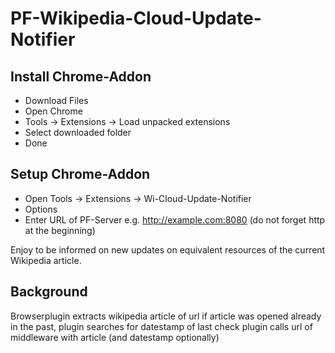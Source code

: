 PF-Wikipedia-Cloud-Update-Notifier
===================================

Install Chrome-Addon
--------
- Download Files
- Open Chrome
- Tools -> Extensions -> Load unpacked extensions
- Select downloaded folder
- Done

Setup Chrome-Addon
--------
- Open Tools -> Extensions -> Wi-Cloud-Update-Notifier
- Options
- Enter URL of PF-Server e.g. http://example.com:8080 (do not forget http at the beginning)


Enjoy to be informed on new updates on equivalent resources of the current Wikipedia article.

Background
----------
Browserplugin extracts wikipedia article of url
if article was opened already in the past, plugin searches for datestamp of last check
plugin calls url of middleware with article (and datestamp optionally)

